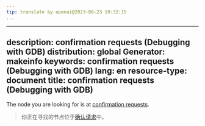 ```yaml
---
tip: translate by openai@2023-06-23 19:32:15
...
```

---
description: confirmation requests (Debugging with GDB)
distribution: global
Generator: makeinfo
keywords: confirmation requests (Debugging with GDB)
lang: en
resource-type: document
title: confirmation requests (Debugging with GDB)
---

The node you are looking for is at [confirmation requests](Messages_002fWarnings.html#confirmation-requests).

> 你正在寻找的节点位于[确认请求](Messages_002fWarnings.html#confirmation-requests)中。
